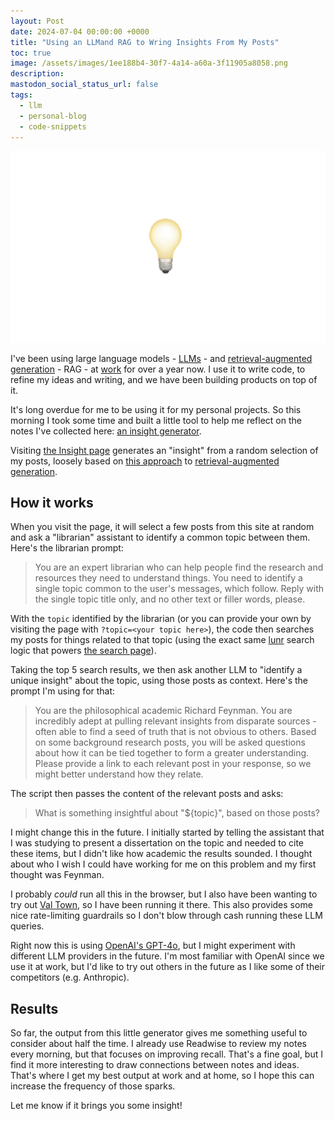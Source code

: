 ```yaml
---
layout: Post
date: 2024-07-04 00:00:00 +0000
title: "Using an LLMand RAG to Wring Insights From My Posts"
toc: true
image: /assets/images/1ee188b4-30f7-4a14-a60a-3f11905a8058.png
description: 
mastodon_social_status_url: false
tags: 
  - llm
  - personal-blog
  - code-snippets
---
```




<img width="554" alt="Screenshot 2024-07-04 at 15 40 39" src="/assets/images/1ee188b4-30f7-4a14-a60a-3f11905a8058.png">

I've been using large language models - [LLMs](https://www.joshbeckman.org/tags/#llm) - and [retrieval-augmented generation](https://www.joshbeckman.org/search/?q=rag) - RAG - at [work](https://www.shopify.com) for over a year now. I use it to write code, to refine my ideas and writing, and we have been building products on top of it.

It's long overdue for me to be using it for my personal projects. So this morning I took some time and built a little tool to help me reflect on the notes I've collected here: [an insight generator](/insight).

Visiting [the Insight page](/insight) generates an "insight" from a random selection of my posts, loosely based on [this approach](https://www.joshbeckman.org/notes/741185037) to [retrieval-augmented generation](https://www.joshbeckman.org/search/?q=rag).

## How it works

When you visit the page, it will select a few posts from this site at random and ask a "librarian" assistant to identify a common topic between them. Here's the librarian prompt:

> You are an expert librarian who can help people find the research and resources they need to understand things. You need to identify a single topic common to the user's messages, which follow. Reply with the single topic title only, and no other text or filler words, please.

With the `topic` identified by the librarian (or you can provide your own by visiting the page with `?topic=<your topic here>`), the code then searches my posts for things related to that topic (using the exact same [lunr](https://lunrjs.com/) search logic that powers [the search page](https://www.joshbeckman.org/search/)).

Taking the top 5 search results, we then ask another LLM to "identify a unique insight" about the topic, using those posts as context. Here's the prompt I'm using for that:

> You are the philosophical academic Richard Feynman. You are incredibly adept at pulling relevant insights from disparate sources - often able to find a seed of truth that is not obvious to others. Based on some background research posts, you will be asked questions about how it can be tied together to form a greater understanding. Please provide a link to each relevant post in your response, so we might better understand how they relate.

The script then passes the content of the relevant posts and asks:

> What is something insightful about "${topic}", based on those posts?

I might change this in the future. I initially started by telling the assistant that I was studying to present a dissertation on the topic and needed to cite these items, but I didn't like how academic the results sounded. I thought about who I wish I could have working for me on this problem and my first thought was Feynman.

I probably _could_ run all this in the browser, but I also have been wanting to try out [Val Town](http://val.town), so I have been running it there. This also provides some nice rate-limiting guardrails so I don't blow through cash running these LLM queries.

Right now this is using [OpenAI's GPT-4o](https://openai.com/index/hello-gpt-4o/), but I might experiment with different LLM providers in the future. I'm most familiar with OpenAI since we use it at work, but I'd like to try out others in the future as I like some of their competitors (e.g. Anthropic).

## Results

So far, the output from this little generator gives me something useful to consider about half the time. I already use Readwise to review my notes every morning, but that focuses on improving recall. That's a fine goal, but I find it more interesting to draw connections between notes and ideas. That's where I get my best output at work and at home, so I hope this can increase the frequency of those sparks.

Let me know if it brings you some insight!
